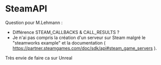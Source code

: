 # SteamAPI

Question pour M.Lehmann :

- Différence STEAM_CALLBACKS & CALL_RESULTS ?
- Je n'ai pas compris la création d'un serveur sur Steam malgré le "steamworks example" et la documentation ( https://partner.steamgames.com/doc/sdk/api#steam_game_servers ).





Très envie de faire ca sur Unreal